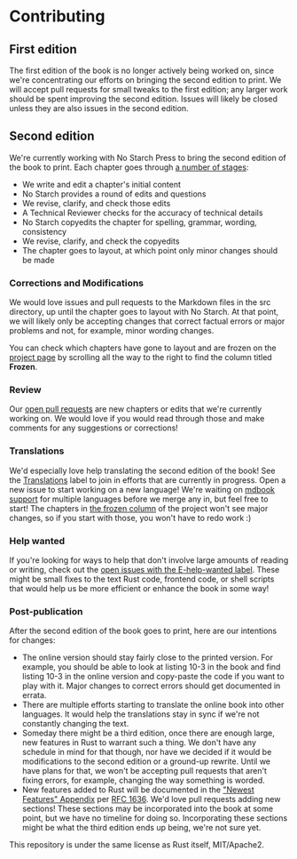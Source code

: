 # Contributing

## First edition

The first edition of the book is no longer actively being worked on, since
we're concentrating our efforts on bringing the second edition to print. We
will accept pull requests for small tweaks to the first edition; any larger
work should be spent improving the second edition. Issues will likely be closed
unless they are also issues in the second edition.

## Second edition

We're currently working with No Starch Press to bring the second edition of the
book to print. Each chapter goes through [a number of stages][project]:

[project]: https://github.com/rust-lang/book/projects/1

* We write and edit a chapter's initial content
* No Starch provides a round of edits and questions
* We revise, clarify, and check those edits
* A Technical Reviewer checks for the accuracy of technical details
* No Starch copyedits the chapter for spelling, grammar, wording, consistency
* We revise, clarify, and check the copyedits
* The chapter goes to layout, at which point only minor changes should be made

### Corrections and Modifications

We would love issues and pull requests to the Markdown files in the src
directory, up until the chapter goes to layout with No Starch. At that point,
we will likely only be accepting changes that correct factual errors or major
problems and not, for example, minor wording changes.

You can check which chapters have gone to layout and are frozen on the [project
page][project] by scrolling all the way to the right to find the column titled
**Frozen**.

### Review

Our [open pull requests][pulls] are new chapters or edits that we're currently
working on. We would love if you would read through those and make comments for
any suggestions or corrections!

[pulls]: https://github.com/rust-lang/book/pulls

### Translations

We'd especially love help translating the second edition of the book! See the
[Translations] label to join in efforts that are currently in progress. Open
a new issue to start working on a new language! We're waiting on [mdbook
support] for multiple languages before we merge any in, but feel free to
start! The chapters in [the frozen column] of the project won't see major
changes, so if you start with those, you won't have to redo work :)

[Translations]: https://github.com/rust-lang/book/issues?q=is%3Aopen+is%3Aissue+label%3ATranslations
[mdbook support]: https://github.com/azerupi/mdBook/issues/5
[the frozen column]: https://github.com/rust-lang/book/projects/1

### Help wanted

If you're looking for ways to help that don't involve large amounts of reading
or writing, check out the [open issues with the E-help-wanted
label][help-wanted]. These might be small fixes to the text Rust code, frontend
code, or shell scripts that would help us be more efficient or enhance the book
in some way!

[help-wanted]: https://github.com/rust-lang/book/issues?q=is%3Aopen+is%3Aissue+label%3AE-help-wanted

### Post-publication

After the second edition of the book goes to print, here are our intentions for
changes:

* The online version should stay fairly close to the printed version. For
  example, you should be able to look at listing 10-3 in the book and find
  listing 10-3 in the online version and copy-paste the code if you want to
  play with it. Major changes to correct errors should get documented in
  errata.
* There are multiple efforts starting to translate the online book into
  other languages. It would help the translations stay in sync if we're not
  constantly changing the text.
* Someday there might be a third edition, once there are enough large, new
  features in Rust to warrant such a thing. We don't have any schedule in mind
  for that though, nor have we decided if it would be modifications to the
  second edition or a ground-up rewrite. Until we have plans for that, we won't
  be accepting pull requests that aren't fixing errors, for example, changing
  the way something is worded.
* New features added to Rust will be documented in the ["Newest Features"
  Appendix][new] per [RFC 1636][rfc]. We'd love pull requests adding new
  sections! These sections may be incorporated into the book at some point, but
  we have no timeline for doing so. Incorporating these sections might be what
  the third edition ends up being, we're not sure yet.

[new]: https://github.com/rust-lang/book/blob/master/second-edition/src/appendix-07-newest-features.md
[rfc]: https://github.com/rust-lang/rfcs/pull/1636#issuecomment-247325313

This repository is under the same license as Rust itself, MIT/Apache2.
